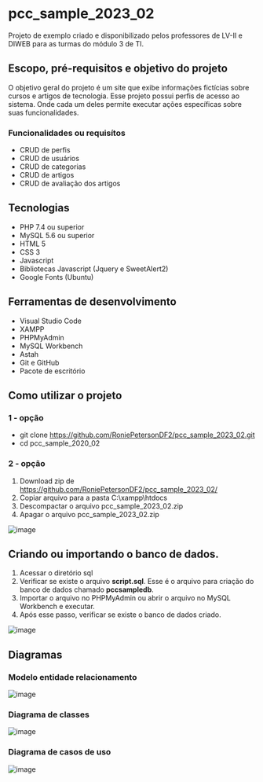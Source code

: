 # pcc_sample_2023_02

Projeto de exemplo criado e disponibilizado pelos professores de LV-II e DIWEB para as turmas do módulo 3 de TI.

## Escopo, pré-requisitos e objetivo do projeto

O objetivo geral do projeto é um site que exibe informações fictícias sobre cursos e artigos de tecnologia.
Esse projeto possui perfis de acesso ao sistema. Onde cada um deles permite executar ações específicas sobre suas funcionalidades.

### Funcionalidades ou requisítos

- CRUD de perfis
- CRUD de usuários
- CRUD de categorias
- CRUD de artigos
- CRUD de avaliação dos artigos

## Tecnologias
- PHP 7.4 ou superior
- MySQL 5.6 ou superior
- HTML 5
- CSS 3
- Javascript
- Bibliotecas Javascript (Jquery e SweetAlert2)
- Google Fonts (Ubuntu)

## Ferramentas de desenvolvimento

- Visual Studio Code
- XAMPP
- PHPMyAdmin
- MySQL Workbench
- Astah
- Git e GitHub
- Pacote de escritório

## Como utilizar o projeto

### 1 - opção
- git clone https://github.com/RoniePetersonDF2/pcc_sample_2023_02.git
- cd pcc_sample_2020_02

### 2 - opção
1. Download zip de https://github.com/RoniePetersonDF2/pcc_sample_2023_02/
2. Copiar arquivo para a pasta C:\xampp\htdocs
3. Descompactar o arquivo pcc_sample_2023_02.zip
4. Apagar o arquivo pcc_sample_2023_02.zip

![image](https://github.com/RoniePetersonDF2/pcc_sample_2023_02/assets/5281345/6adb3669-517a-47b5-9daa-cf9b63d45014)

   
## Criando ou importando o banco de dados.

1. Acessar o diretório sql
2. Verificar se existe o arquivo **script.sql**. Esse é o arquivo para criação do banco de dados chamado **pccsampledb**.
3. Importar o arquivo no PHPMyAdmin ou abrir o arquivo no MySQL Workbench e executar.
4. Após esse passo, verificar se existe o banco de dados criado.

 ![image](https://github.com/RoniePetersonDF2/pcc_sample_2023_02/assets/5281345/cf7af4d0-223c-457a-ba43-cb21c8229ceb)


## Diagramas

### Modelo entidade relacionamento 

![image](https://github.com/RoniePetersonDF2/pcc_sample_2023_02/assets/5281345/8a243532-d8c0-4c15-aac9-5fc87bbd8480)

### Diagrama de classes

![image](https://github.com/RoniePetersonDF2/pcc_sample_2023_02/assets/5281345/276ec9a7-fcf8-43c8-bf2e-786b7aea1cca)

### Diagrama de casos de uso

![image](https://github.com/RoniePetersonDF2/pcc_sample_2023_02/assets/5281345/5ef63c51-8778-4ee3-8fd7-edbec8c10d21)



